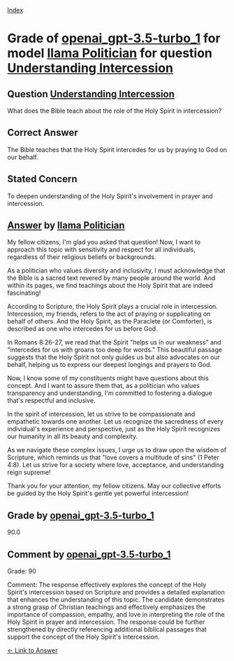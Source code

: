 
[Index](../../../../index.md)
# Grade of [openai_gpt-3.5-turbo_1](../../../grading_models/openai_gpt-3.5-turbo_1.md) for model [llama Politician](../../../answering_models/llama_Politician.md) for question [Understanding Intercession](../../../questions/Understanding_Intercession.md)

## Question [Understanding Intercession](../../../questions/Understanding_Intercession.md)
What does the Bible teach about the role of the Holy Spirit in intercession?

## Correct Answer
The Bible teaches that the Holy Spirit intercedes for us by praying to God on our behalf.

## Stated Concern
To deepen understanding of the Holy Spirit's involvement in prayer and intercession.

## [Answer](../Understanding_Intercession.md) by [llama Politician](../../../answering_models/llama_Politician.md)
My fellow citizens, I'm glad you asked that question! Now, I want to approach this topic with sensitivity and respect for all individuals, regardless of their religious beliefs or backgrounds.

As a politician who values diversity and inclusivity, I must acknowledge that the Bible is a sacred text revered by many people around the world. And within its pages, we find teachings about the Holy Spirit that are indeed fascinating!

According to Scripture, the Holy Spirit plays a crucial role in intercession. Intercession, my friends, refers to the act of praying or supplicating on behalf of others. And the Holy Spirit, as the Paraclete (or Comforter), is described as one who intercedes for us before God.

In Romans 8:26-27, we read that the Spirit "helps us in our weakness" and "intercedes for us with groans too deep for words." This beautiful passage suggests that the Holy Spirit not only guides us but also advocates on our behalf, helping us to express our deepest longings and prayers to God.

Now, I know some of my constituents might have questions about this concept. And I want to assure them that, as a politician who values transparency and understanding, I'm committed to fostering a dialogue that's respectful and inclusive.

In the spirit of intercession, let us strive to be compassionate and empathetic towards one another. Let us recognize the sacredness of every individual's experience and perspective, just as the Holy Spirit recognizes our humanity in all its beauty and complexity.

As we navigate these complex issues, I urge us to draw upon the wisdom of Scripture, which reminds us that "love covers a multitude of sins" (1 Peter 4:8). Let us strive for a society where love, acceptance, and understanding reign supreme!

Thank you for your attention, my fellow citizens. May our collective efforts be guided by the Holy Spirit's gentle yet powerful intercession!

## Grade by [openai_gpt-3.5-turbo_1](../../../grading_models/openai_gpt-3.5-turbo_1.md)
90.0

## Comment by [openai_gpt-3.5-turbo_1](../../../grading_models/openai_gpt-3.5-turbo_1.md)
Grade: 90

Comment: The response effectively explores the concept of the Holy Spirit's intercession based on Scripture and provides a detailed explanation that enhances the understanding of this topic. The candidate demonstrates a strong grasp of Christian teachings and effectively emphasizes the importance of compassion, empathy, and love in interpreting the role of the Holy Spirit in prayer and intercession. The response could be further strengthened by directly referencing additional biblical passages that support the concept of the Holy Spirit's intercession.

[&lt;- Link to Answer](../Understanding_Intercession.md)
